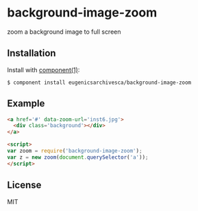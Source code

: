 
# background-image-zoom

  zoom a background image to full screen

## Installation

  Install with [component(1)](http://component.io):

    $ component install eugenicsarchivesca/background-image-zoom

## Example

```html
<a href='#' data-zoom-url='inst6.jpg'>
  <div class='background'></div>
</a>

<script>
var zoom = require('background-image-zoom');
var z = new zoom(document.querySelector('a'));
</script>
```



## License

  MIT
